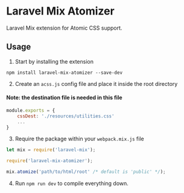 # Laravel Mix Atomizer
Laravel Mix extension for Atomic CSS support.

## Usage
1. Start by installing the extension
```
npm install laravel-mix-atomizer --save-dev
```

2. Create an `acss.js` config file and place it inside the root directory
#### Note: the destination file is needed in this file
```js
module.exports = {
    cssDest: './resources/utilities.css'
    ...
}
```

3. Require the package within your `webpack.mix.js` file
```js
let mix = require('laravel-mix');

require('laravel-mix-atomizer');

mix.atomize('path/to/html/root' /* default is 'public' */);
```

4. Run `npm run dev` to compile everything down.
